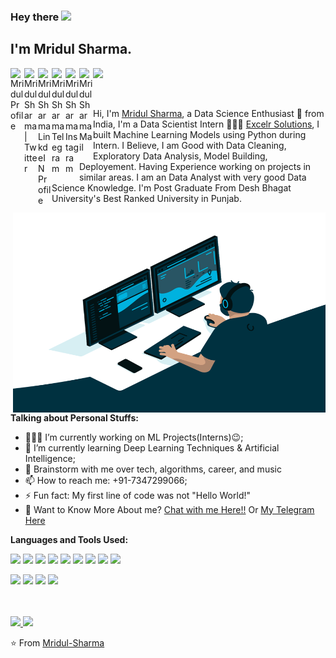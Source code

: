 ### Hey there <img src="https://media.giphy.com/media/hvRJCLFzcasrR4ia7z/giphy.gif" width="25px"><p align="center"><h2> I'm Mridul Sharma.</h2>
<a href="https://www.mridulsharma.com/">
  <img align="left" alt="Mridul Profile" width="22px" src="https://cdn.jsdelivr.net/npm/simple-icons@v3/icons/discord.svg" />
</a>
<a href="https://twitter.com/mridul10220">
  <img align="left" alt="Mridul Sharma | Twitter" width="22px" src="https://cdn.jsdelivr.net/npm/simple-icons@v3/icons/twitter.svg" />
</a>
<a href="https://www.linkedin.com/in/mridul-sharma-400507125">
  <img align="left" alt="Mridul Sharma LinkdeIN Profile" width="22px" src="https://cdn.jsdelivr.net/npm/simple-icons@v3/icons/linkedin.svg" />
</a>
<a href="https://t.me/Mridul_Sharma08">
  <img align="left" alt="Mridul Sharma Telegram" width="22px" src="https://cdn.jsdelivr.net/npm/simple-icons@v3/icons/telegram.svg" />
</a>
<a href="https://www.instagram.com/mr.mridulsharma2020/">
  <img align="left" alt="Mridul Sharma Instagram" width="22px" src="https://cdn.jsdelivr.net/npm/simple-icons@v3/icons/instagram.svg" />
</a>
<a href="mailto:mr.mridhulsharma@gmail.com">
  <img align="left" alt="Mridul Sharma Mail" width="22px" src="https://cdn.jsdelivr.net/npm/simple-icons@v3/icons/gmail.svg" />
</a>

![](https://visitor-badge.glitch.me/badge?page_id=Mridul-Sharma.Mridul-Sharma)

<br />

Hi, I'm [Mridul Sharma](https://www.mridulsharma.com/), a Data Science Enthusiast 🚀 from India, I'm a Data Scientist Intern 🙍🏽‍♂️ [Excelr Solutions](https://www.learn.excelr.com/), I built Machine Learning Models using Python during Intern. I Believe, I am Good with Data Cleaning, Exploratory Data Analysis, Model Building, Deployement. Having Experience working on projects in similar areas. I am an Data Analyst with very good Data Science Knowledge. I'm Post Graduate From Desh Bhagat University's Best Ranked University in Punjab.

  <img align="right" alt="GIF" src="https://github.com/Ashish-Gore/Ashish-Gore/blob/master/code.gif?raw=true" width="500" height="320" />

**Talking about Personal Stuffs:**

- 👨🏽‍💻 I’m currently working on ML Projects(Interns):wink:;
- 🌱 I’m currently learning Deep Learning Techniques & Artificial Intelligence;
- 💬 Brainstorm with me over tech, algorithms, career, and music
- 📫 How to reach me: +91-7347299066;
- ⚡ Fun fact: My first line of code was not "Hello World!"
- 🤖 Want to Know More About me? [Chat with me Here!!](https://wa.me/message/VP6IDXYHN623P1) Or [My Telegram Here](http://t.me/Mridul_Sharma08)


**Languages and Tools Used:**  

<code><img height="20" src="https://www.ashishgore.com/images/skills/R.png"></code>
<code><img height="20" src="https://www.ashishgore.com/images/skills/python.png"></code>
<code><img height="20" src="https://www.ashishgore.com/images/skills/cloud.png"></code>
<code><img height="20" src="https://www.ashishgore.com/images/skills/tableau.png"></code>
<code><img height="20" src="https://www.ashishgore.com/images/skills/sql.png"></code>
<code><img height="20" src="https://www.ashishgore.com/images/skills/excel.png"></code>
<code><img height="20" src="https://www.ashishgore.com/images/skills/html.png"></code>
<code><img height="20" src="https://www.ashishgore.com/images/skills/pyspark.png"></code>
<code><img height="20" src="https://www.ashishgore.com/images/projects/nlp.png"></code>


<code><img height="20" src="https://img.shields.io/badge/-CSS3-black?logo=css3&style=social"></code>
<code><img height="20" src="https://img.shields.io/badge/-Bootstrap-black?logo=bootstrap&style=social"></code>
<code><img height="20" src="https://img.shields.io/badge/-Git-black?logo=git&style=social"></code>
<code><img height="20" src="https://img.shields.io/badge/-GitHub-black?logo=github&style=social"></code>
<br /><br />
  
<br/>

<a href="https://github.com/Mridul-Sharma01">
  <img height="180em" src="https://github-readme-stats.vercel.app/api?username=Mridul-Sharma01&theme=buefy&show_icons=true" />
  <img height="180em" src="https://github-readme-stats.vercel.app/api/top-langs/?username=Mridul-Sharma01&theme=buefy&layout=compact" />
</a>



⭐️ From [Mridul-Sharma](https://github.com/Mridul-Sharma01)
